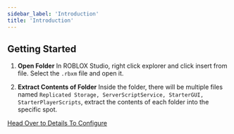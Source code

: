 ```yaml
---
sidebar_label: 'Introduction'
title: 'Introduction'
---
```


## Getting Started
1. **Open Folder** In ROBLOX Studio, right click explorer and click insert from file. Select the ```.rbxm``` file and open it.

2. **Extract Contents of Folder** Inside the folder, there will be multiple files named ```Replicated Storage, ServerScriptService, StarterGUI, StarterPlayerScripts```, extract the contents of each folder into the specific spot.

[Head Over to Details To Configure](details)